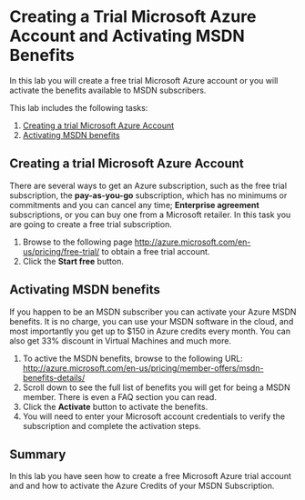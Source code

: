 ﻿# Creating a Trial Microsoft Azure Account and Activating MSDN Benefits

In this lab you will create a free trial Microsoft Azure account or you will activate the benefits available to MSDN subscribers.

This lab includes the following tasks:

1. [Creating a trial Microsoft Azure Account](#Task1)
2. [Activating MSDN benefits](#Task2)

<a name="Task1"></a>

## Creating a trial Microsoft Azure Account

There are several ways to get an Azure subscription, such as the free trial subscription, the **pay-as-you-go** subscription, which has no minimums or commitments and you can cancel any time; **Enterprise agreement** subscriptions, or you can buy one from a Microsoft retailer. In this task you are going to create a free trial subscription.

1. Browse to the following page http://azure.microsoft.com/en-us/pricing/free-trial/ to obtain a free trial account.
2. Click the **Start free** button.

<a name="Task2"></a>

## Activating MSDN benefits

If you happen to be an MSDN subscriber you can activate your Azure MSDN benefits. It is no charge, you can use your MSDN software in the cloud, and most importantly you get up to $150 in Azure credits every month. You can also get 33% discount in Virtual Machines and much more. 

1. To active the MSDN benefits, browse to the following URL: http://azure.microsoft.com/en-us/pricing/member-offers/msdn-benefits-details/
2. Scroll down to see the full list of benefits you will get for being a MSDN member. There is even a FAQ section you can read.
3. Click the **Activate** button to activate the benefits.
4. You will need to enter your Microsoft account credentials to verify the subscription and complete the activation steps.

## Summary

In this lab you have seen how to create a free Microsoft Azure trial account and and how to activate the Azure Credits of your MSDN Subscription.